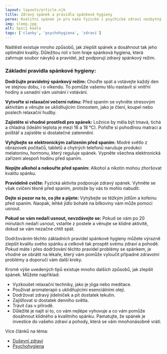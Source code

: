 ```yaml
---
layout: layouts/article.njk
title: Zdravý spánek a pravidla spánkové hygieny
perex: Kvalitní spánek je pro naše fyzické i psychické zdraví nezbytný. Dodává nám energii, podporuje imunitu a umožňuje mozku regenerovat se. Bohužel mnoho lidí trpí poruchami spánku, které jim brání v tom, aby si dostatečně a kvalitně odpočinuli.
img: sleep.jpg
alt: Spící koala
tags: ['clanky', 'psychohygiena', 'zdravi']
---
```




Naštěstí existuje mnoho způsobů, jak zlepšit spánek a dosáhnout tak jeho optimální kvality. Důležitou roli v tom hraje spánková hygiena, která zahrnuje soubor návyků a pravidel, jež podporují zdravý spánkový režim.

### Základní pravidla spánkové hygieny:

**Dodržujte pravidelný spánkový režim:** Choďte spát a vstávejte každý den ve stejnou dobu, i o víkendu. To pomůže vašemu tělu nastavit si vnitřní hodiny a usnadní vám usínání i vstávání.

**Vytvořte si relaxační večerní rutinu:** Před spaním se vyhněte stresovým aktivitám a věnujte se uklidňujícím činnostem, jako je čtení, koupel nebo poslech relaxační hudby.

**Zajistěte si vhodné prostředí pro spánek:** Ložnice by měla být tmavá, tichá a chladná (ideální teplota je mezi 16 a 18 °C). Pořiďte si pohodlnou matraci a polštář a zajistěte si dostatečné zatemnění.

**Vyhýbejte se elektronickým zařízením před spaním:** Modré světlo z obrazovek počítačů, tabletů a chytrých telefonů narušuje produkci melatoninu, hormonu, který reguluje spánek. Vypněte všechna elektronická zařízení alespoň hodinu před spaním.

**Nepijte alkohol a nekouřte před spaním:** Alkohol a nikotin mohou zhoršovat kvalitu spánku.

**Pravidelně cvičte:** Fyzická aktivita podporuje zdravý spánek. Vyhněte se však cvičení těsně před spaním, protože by vás to mohlo nabudit.

**Dejte si pozor na to, co jíte a pijete:** Vyhýbejte se těžkým jídlům a kofeinu před spaním. Naopak, lehké jídlo bohaté na bílkoviny vám může pomoci usnout.

**Pokud se vám nedaří usnout, nevzdávejte se:** Pokud se vám po 20 minutách nedaří usnout, vstaňte z postele a věnujte se klidné aktivitě, dokud se vám nezačne chtít spát.

Dodržováním těchto základních pravidel spánkové hygieny můžete výrazně zlepšit kvalitu svého spánku a celkově tak prospět svému zdraví a pohodě. Pokud máte i přes dodržování těchto pravidel problémy se spánkem, je vhodné se obrátit na lékaře, který vám pomůže vyloučit případné zdravotní problémy a doporučí vám další kroky.

Kromě výše uvedených tipů existuje mnoho dalších způsobů, jak zlepšit spánek. Můžete například:
- Vyzkoušet relaxační techniky, jako je jóga nebo meditace.
- Používat aromaterapii s uklidňujícími esenciálními oleji.
- Dodržovat zdravý jídelníček a pít dostatek tekutin.
- Zajišťovat si dostatek denního světla.
- Trávit čas v přírodě.
- Důležité je najít si to, co vám nejlépe vyhovuje a co vám pomůže dosáhnout klidného a kvalitního spánku. Pamatujte, že spánek je investice do vašeho zdraví a pohody, která se vám mnohonásobně vrátí.

<section class="tags">
    <p>Více článků na téma:</p>
    <ul class="tags__list">
        <li class="tags__item"><a href="/tags/dusevni-zdravi/" class="tags__link">Duševní zdraví</a></li><!--
        --><li class="tags__item"><a href="/tags/psychohygiena/" class="tags__link">Psychohygiena</a></li>
    </ul>   
</section>